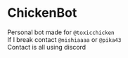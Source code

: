 # ChickenBot<br>
Personal bot made for `@toxicchicken` <br>
If I break contact `@nishiaaaa` or `@pika43`<br>
Contact is all using discord<br>
